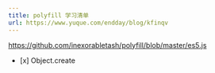 ```yaml
---
title: polyfill 学习清单
url: https://www.yuque.com/endday/blog/kfinqv
---
```


<https://github.com/inexorabletash/polyfill/blob/master/es5.js>

- \[x] Object.create
